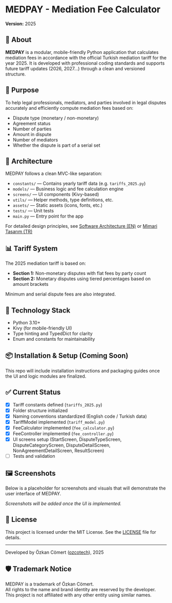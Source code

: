 # MEDPAY - Mediation Fee Calculator

**Version:** 2025

## 📌 About

**MEDPAY** is a modular, mobile-friendly Python application that calculates mediation fees in accordance with the official Turkish mediation tariff for the year 2025.
It is developed with professional coding standards and supports future tariff updates (2026, 2027...) through a clean and versioned structure.

## 🎯 Purpose

To help legal professionals, mediators, and parties involved in legal disputes accurately and efficiently compute mediation fees based on:

* Dispute type (monetary / non-monetary)
* Agreement status
* Number of parties
* Amount in dispute
* Number of mediators
* Whether the dispute is part of a serial set

## 🧱 Architecture

MEDPAY follows a clean MVC-like separation:

* `constants/` — Contains yearly tariff data (e.g. `tariffs_2025.py`)
* `models/` — Business logic and fee calculation engine
* `screens/` — UI components (Kivy-based)
* `utils/` — Helper methods, type definitions, etc.
* `assets/` — Static assets (icons, fonts, etc.)
* `tests/` — Unit tests
* `main.py` — Entry point for the app

For detailed design principles, see [Software Architecture (EN)](docs/software_architecture.md) or [Mimari Tasarım (TR)](docs/MEDPAY_mimari.md)

## 📊 Tariff System

The 2025 mediation tariff is based on:

* **Section 1:** Non-monetary disputes with flat fees by party count
* **Section 2:** Monetary disputes using tiered percentages based on amount brackets

Minimum and serial dispute fees are also integrated.

## 📱 Technology Stack

* Python 3.10+
* Kivy (for mobile-friendly UI)
* Type hinting and TypedDict for clarity
* Enum and constants for maintainability

## 📦 Installation & Setup (Coming Soon)

This repo will include installation instructions and packaging guides once the UI and logic modules are finalized.

## ✅ Current Status

* [x] Tariff constants defined (`tariffs_2025.py`)
* [x] Folder structure initialized
* [x] Naming conventions standardized (English code / Turkish data)
* [x] TariffModel implemented (`tariff_model.py`)
* [x] FeeCalculator implemented (`fee_calculator.py`)
* [x] FeeController implemented (`fee_controller.py`)
* [x] UI screens setup (StartScreen, DisputeTypeScreen, DisputeCategoryScreen, DisputeDetailScreen, NonAgreementDetailScreen, ResultScreen)
* [ ] Tests and validation

## 🖼️ Screenshots

Below is a placeholder for screenshots and visuals that will demonstrate the user interface of MEDPAY.

_Screenshots will be added once the UI is implemented._

## 📄 License

This project is licensed under the MIT License. See the [LICENSE](LICENSE) file for details.

---

Developed by Özkan Cömert ([ozcotech](https://github.com/ozcotech)), 2025

## 🛡️ Trademark Notice

MEDPAY is a trademark of Özkan Cömert.  
All rights to the name and brand identity are reserved by the developer.  
This project is not affiliated with any other entity using similar names.
